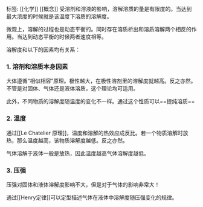 标签: [[化学]] [[概念]]
受溶剂和溶液的影响，溶解溶质的量是有限度的。当达到最大浓度的时候就是该温度下溶质的溶解度。

微观上，溶解的过程也是动态平衡的。同时存在溶质析出和溶质溶解两个相反的作用。当达到动态平衡的时候两者速度相等。

溶解度和以下的因素均有关系：
### 1. 溶剂和溶质本身因素

大体遵循“相似相容”原理。极性越大，在极性溶剂里的溶解度就越高。反之亦然。不管是对固体、气体还是液体溶质，这个理论均可适用。

此外，不同物质的溶解度随温度的变化不一样。通过这个性质可以==提纯溶质==

### 2. 温度

通过[[Le Chatelier 原理]]，温度和溶解的热效应成反比。若一个物质溶解时放热，那么温度越高，该物质溶解度越低。反之亦然。

气体溶解于液体一般是放热，因此温度越高气体溶解度越低。

### 3. 压强

压强对固体和液体溶解度影响不大，但是对于气体的影响非常大！

通过[[Henry定律]]可以定型描述气体在液体中溶解度随压强变化的规律。